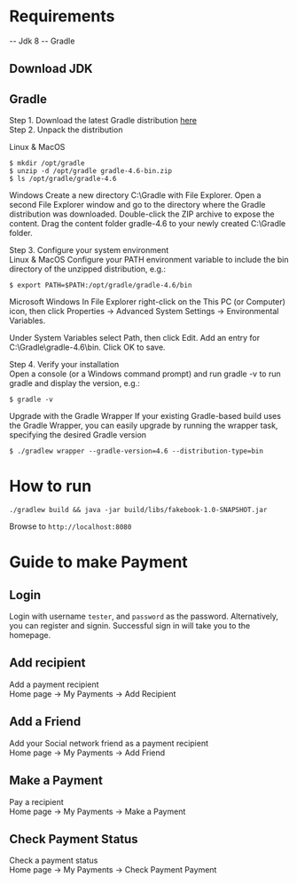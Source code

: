 Requirements
===========
-- Jdk 8
-- Gradle


Download JDK
------------

Gradle
------
Step 1. Download the latest Gradle distribution [here](https://services.gradle.org/distributions/gradle-4.6-bin.zip?_ga=2.258256707.81490840.1521333305-1041446971.1516719000)  
Step 2. Unpack the distribution  
 
 Linux & MacOS
```shell
$ mkdir /opt/gradle
$ unzip -d /opt/gradle gradle-4.6-bin.zip
$ ls /opt/gradle/gradle-4.6
```
Windows
Create a new directory C:\Gradle with File Explorer. Open a second File Explorer window and go to the directory where the Gradle distribution was downloaded. Double-click the ZIP archive to expose the content. Drag the content folder gradle-4.6 to your newly created C:\Gradle folder.
  
Step 3. Configure your system environment  
Linux & MacOS
Configure your PATH environment variable to include the bin directory of the unzipped distribution, e.g.:
```Shell
$ export PATH=$PATH:/opt/gradle/gradle-4.6/bin
```

Microsoft Windows
In File Explorer right-click on the This PC (or Computer) icon, then click Properties -> Advanced System Settings -> Environmental Variables.

Under System Variables select Path, then click Edit. Add an entry for C:\Gradle\gradle-4.6\bin. Click OK to save.

 Step 4. Verify your installation  
 Open a console (or a Windows command prompt) and run gradle -v to run gradle and display the version, e.g.:
```Shell
$ gradle -v
```
Upgrade with the Gradle Wrapper
If your existing Gradle-based build uses the Gradle Wrapper, you can easily upgrade by running the wrapper task, specifying the desired Gradle version

```Shell
$ ./gradlew wrapper --gradle-version=4.6 --distribution-type=bin
```

How to run
==========
```shell
./gradlew build && java -jar build/libs/fakebook-1.0-SNAPSHOT.jar
```

Browse to `http://localhost:8080`


Guide to make Payment
=====================
Login 
-----
Login with username `tester`,  and `password` as the password.  Alternatively, you can register and signin.
Successful sign in will take you to the homepage.

Add recipient
-------------
Add a payment recipient  
Home page -> My Payments -> Add Recipient
 
 Add a Friend
 -------------
 Add your Social network friend as a payment recipient  
 Home page -> My Payments -> Add Friend

Make a Payment
--------------
Pay a recipient  
Home page -> My Payments -> Make a Payment

Check Payment Status
--------------------
Check a payment status  
Home page -> My Payments -> Check Payment Payment




 
